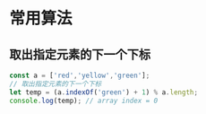# 常用算法

## 取出指定元素的下一个下标
```js
const a = ['red','yellow','green'];
// 取出指定元素的下一个下标
let temp = (a.indexOf('green') + 1) % a.length;
console.log(temp); // array index = 0
```